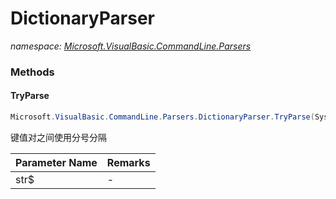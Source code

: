 ﻿# DictionaryParser
_namespace: [Microsoft.VisualBasic.CommandLine.Parsers](./index.md)_





### Methods

#### TryParse
```csharp
Microsoft.VisualBasic.CommandLine.Parsers.DictionaryParser.TryParse(System.String)
```
键值对之间使用分号分隔

|Parameter Name|Remarks|
|--------------|-------|
|str$|-|



